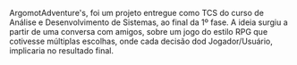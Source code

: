 ArgomotAdventure's, foi um projeto entregue como TCS do curso de Análise e Desenvolvimento de Sistemas, ao final da 1º fase. A ideia surgiu a partir de uma conversa com amigos, sobre um jogo do estilo RPG que cotivesse múltiplas escolhas, onde cada decisão dod Jogador/Usuário, implicaria no resultado final.
